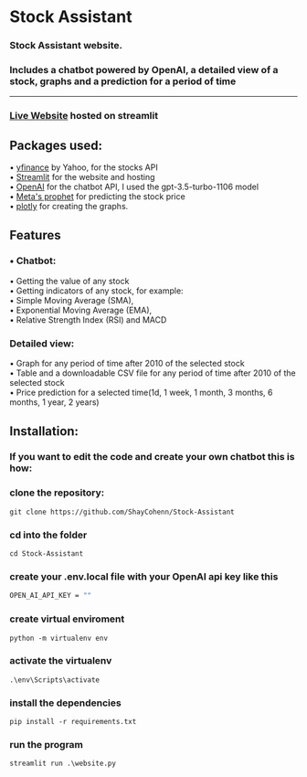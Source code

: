 # Stock Assistant
### Stock Assistant website.<br>
### Includes a chatbot powered by OpenAI, a detailed view of a stock, graphs and a prediction for a period of time
<hr>

### <a href="https://shay-stock-assistant.streamlit.app/">Live Website</a> hosted on streamlit
## Packages used:
• <a href="https://pypi.org/project/yfinance/">yfinance</a> by Yahoo, for the stocks API <br>
• <a href="https://pypi.org/project/streamlit/">Streamlit</a> for the website and hosting<br>
• <a href="https://openai.com/">OpenAI</a> for the chatbot API, I used the gpt-3.5-turbo-1106 model<br>
• <a href="https://github.com/facebook/prophet">Meta's prophet</a> for predicting the stock price<br>
• <a href="https://plotly.com/">plotly</a> for creating the graphs.
## Features
### • Chatbot:
• Getting the value of any stock<br>
• Getting indicators of any stock, for example:<br>
• Simple Moving Average (SMA),<br>
• Exponential Moving Average (EMA),<br>
• Relative Strength Index (RSI) and MACD <br>
### Detailed view:
• Graph for any period of time after 2010 of the selected stock<br>
• Table and a downloadable CSV file for any period of time after 2010 of the selected stock<br>
• Price prediction for a selected time(1d, 1 week, 1 month, 3 months, 6 months, 1 year, 2 years)<br>

## Installation:
### If you want to edit the code and create your own chatbot this is how:
### clone the repository:
```
git clone https://github.com/ShayCohenn/Stock-Assistant
```
### cd into the folder
```
cd Stock-Assistant
```
### create your .env.local file with your OpenAI api key like this 
```bash
OPEN_AI_API_KEY = ""
```
### create virtual enviroment
```
python -m virtualenv env
```
### activate the virtualenv
```
.\env\Scripts\activate
```
### install the dependencies
```
pip install -r requirements.txt
```
### run the program
```
streamlit run .\website.py
```